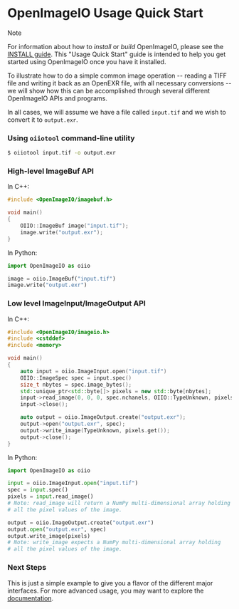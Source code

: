 OpenImageIO Usage Quick Start
=============================

> [!NOTE]
> For information about how to *install* or *build* OpenImageIO, please see
> the [INSTALL guide](../INSTALL.md). This "Usage Quick Start" guide is
> intended to help you get started using OpenImageIO once you have it
> installed.

To illustrate how to do a simple common image operation -- reading a TIFF file
and writing it back as an OpenEXR file, with all necessary conversions -- we
will show how this can be accomplished through several different OpenImageIO
APIs and programs.

In all cases, we will assume we have a file called `input.tif` and we wish to
convert it to `output.exr`.

### Using `oiiotool` command-line utility

```bash
$ oiiotool input.tif -o output.exr
```

### High-level ImageBuf API

In C++:

```cpp
#include <OpenImageIO/imagebuf.h>

void main()
{
    OIIO::ImageBuf image("input.tif");
    image.write("output.exr");
}
```

In Python:

```python
import OpenImageIO as oiio

image = oiio.ImageBuf("input.tif")
image.write("output.exr")
```

### Low level ImageInput/ImageOutput API

In C++:

```cpp
#include <OpenImageIO/imageio.h>
#include <cstddef>
#include <memory>

void main()
{
    auto input = oiio.ImageInput.open("input.tif")
    OIIO::ImageSpec spec = input.spec()
    size_t nbytes = spec.image_bytes();
    std::unique_ptr<std::byte[]> pixels = new std::byte[nbytes];
    input->read_image(0, 0, 0, spec.nchanels, OIIO::TypeUnknown, pixels.get());
    input->close();

    auto output = oiio.ImageOutput.create("output.exr");
    output->open("output.exr", spec);
    output->write_image(TypeUnknown, pixels.get());
    output->close();
}
```

In Python:

```python
import OpenImageIO as oiio

input = oiio.ImageInput.open("input.tif")
spec = input.spec()
pixels = input.read_image()
# Note: read_image will return a NumPy multi-dimensional array holding
# all the pixel values of the image.

output = oiio.ImageOutput.create("output.exr")
output.open("output.exr", spec)
output.write_image(pixels)
# Note: write_image expects a NumPy multi-dimensional array holding
# all the pixel values of the image.
```

### Next Steps

This is just a simple example to give you a flavor of the different major
interfaces. For more advanced usage, you may want to explore the
[documentation](https://docs.openimageio.org).

